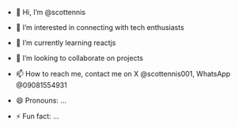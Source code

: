- 👋 Hi, I’m @scottennis
- 👀 I’m interested in connecting with tech enthusiasts
- 🌱 I’m currently learning reactjs 
- 💞️ I’m looking to collaborate on projects
  
- 📫 How to reach me, contact me on X @scottennis001, WhatsApp @09081554931
- 😄 Pronouns: ...
- ⚡ Fun fact: ...

<!---
scottennis/scottennis is a ✨ special ✨ repository because its `README.md` (this file) appears on your GitHub profile.
You can click the Preview link to take a look at your changes.
--->
